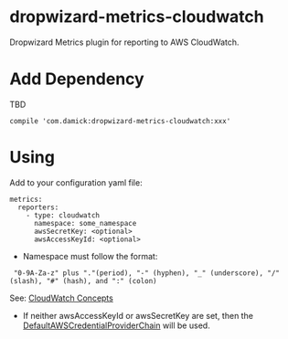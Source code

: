 dropwizard-metrics-cloudwatch
=============================

Dropwizard Metrics plugin for reporting to AWS CloudWatch.


Add Dependency
===

TBD
```
compile 'com.damick:dropwizard-metrics-cloudwatch:xxx'
```


Using
=====

Add to your configuration yaml file:

```
metrics:
  reporters:
    - type: cloudwatch
      namespace: some_namespace
      awsSecretKey: <optional>
      awsAccessKeyId: <optional>
```

- Namespace must follow the format:
```
 "0-9A-Za-z" plus "."(period), "-" (hyphen), "_" (underscore), "/" (slash), "#" (hash), and ":" (colon)
```
See: [CloudWatch Concepts](http://docs.aws.amazon.com/AmazonCloudWatch/latest/DeveloperGuide/cloudwatch_concepts.html)

- If neither awsAccessKeyId or awsSecretKey are set, then the
[DefaultAWSCredentialProviderChain](http://docs.aws.amazon.com/AWSJavaSDK/latest/javadoc/com/amazonaws/auth/DefaultAWSCredentialsProviderChain.html)
will be used.
